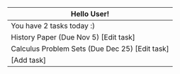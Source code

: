 | Hello User! |
| --- |
| You have 2 tasks today :) |
| History Paper (Due Nov 5) [Edit task] |
| Calculus Problem Sets (Due Dec 25) [Edit task] |
| [Add task] |
